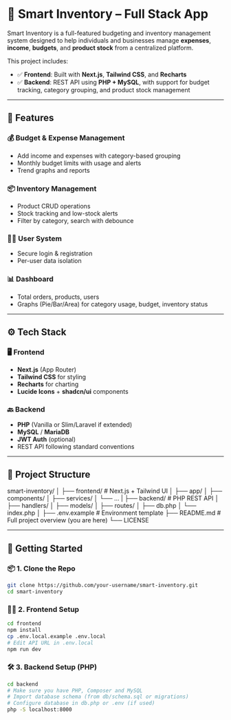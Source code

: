 # 🧠 Smart Inventory – Full Stack App

Smart Inventory is a full-featured budgeting and inventory management system designed to help individuals and businesses manage **expenses**, **income**, **budgets**, and **product stock** from a centralized platform.

This project includes:
- ✅ **Frontend**: Built with **Next.js**, **Tailwind CSS**, and **Recharts**
- ✅ **Backend**: REST API using **PHP + MySQL**, with support for budget tracking, category grouping, and product stock management

---

## 📸 Features

### 💰 Budget & Expense Management
- Add income and expenses with category-based grouping
- Monthly budget limits with usage and alerts
- Trend graphs and reports

### 📦 Inventory Management
- Product CRUD operations
- Stock tracking and low-stock alerts
- Filter by category, search with debounce

### 🧑‍💼 User System
- Secure login & registration
- Per-user data isolation

### 📊 Dashboard
- Total orders, products, users
- Graphs (Pie/Bar/Area) for category usage, budget, inventory status

---

## ⚙️ Tech Stack

### 🖥 Frontend
- **Next.js** (App Router)
- **Tailwind CSS** for styling
- **Recharts** for charting
- **Lucide Icons** + **shadcn/ui** components

### 🔙 Backend
- **PHP** (Vanilla or Slim/Laravel if extended)
- **MySQL** / **MariaDB**
- **JWT Auth** (optional)
- REST API following standard conventions

---

## 📁 Project Structure

smart-inventory/
│
├── frontend/ # Next.js + Tailwind UI
│ ├── app/
│ ├── components/
│ ├── services/
│ └── ...
|
├── backend/ # PHP REST API
│ ├── handlers/
│ ├── models/
│ ├── routes/
│ ├── db.php
│ └── index.php
│
├── .env.example # Environment template
├── README.md # Full project overview (you are here)
└── LICENSE

---

## 🚀 Getting Started

### 📦 1. Clone the Repo

```bash
git clone https://github.com/your-username/smart-inventory.git
cd smart-inventory

```

### 🧑‍🎨 2. Frontend Setup

```bash
cd frontend
npm install
cp .env.local.example .env.local
# Edit API URL in .env.local
npm run dev

```

### 🛠️ 3. Backend Setup (PHP)

```bash
cd backend
# Make sure you have PHP, Composer and MySQL
# Import database schema (from db/schema.sql or migrations)
# Configure database in db.php or .env (if used)
php -S localhost:8000


```